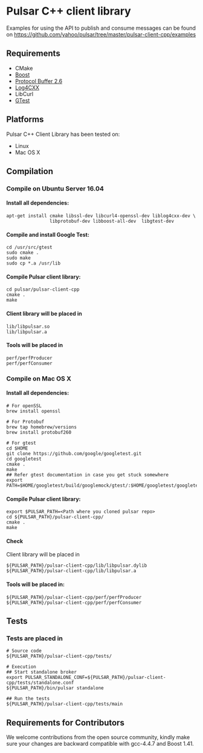 
# Pulsar C++ client library

Examples for using the API to publish and consume messages can be found on
https://github.com/yahoo/pulsar/tree/master/pulsar-client-cpp/examples

## Requirements

 * CMake
 * [Boost](http://www.boost.org/)
 * [Protocol Buffer 2.6](https://developers.google.com/protocol-buffers/)
 * [Log4CXX](https://logging.apache.org/log4cxx)
 * LibCurl
 * [GTest](https://github.com/google/googletest)

## Platforms

Pulsar C++ Client Library has been tested on:

* Linux
* Mac OS X

## Compilation
### Compile on Ubuntu Server 16.04

#### Install all dependencies:

```shell
apt-get install cmake libssl-dev libcurl4-openssl-dev liblog4cxx-dev \
                libprotobuf-dev libboost-all-dev  libgtest-dev
```

#### Compile and install Google Test:

```shell
cd /usr/src/gtest
sudo cmake .
sudo make
sudo cp *.a /usr/lib
```


#### Compile Pulsar client library:

```shell
cd pulsar/pulsar-client-cpp
cmake .
make
```

#### Client library will be placed in
```
lib/libpulsar.so
lib/libpulsar.a
```

#### Tools will be placed in

```
perf/perfProducer
perf/perfConsumer
```

### Compile on Mac OS X

#### Install all dependencies:
```shell
# For openSSL
brew install openssl

# For Protobuf
brew tap homebrew/versions
brew install protobuf260

# For gtest
cd $HOME
git clone https://github.com/google/googletest.git
cd googletest
cmake .
make 
## Refer gtest documentation in case you get stuck somewhere
export PATH=$HOME/googletest/build/googlemock/gtest/:$HOME/googletest/googletest/include/:$PATH
```

#### Compile Pulsar client library:
```shell
export $PULSAR_PATH=<Path where you cloned pulsar repo>
cd ${PULSAR_PATH}/pulsar-client-cpp/
cmake .
make
```

#### Check
Client library will be placed in
```
${PULSAR_PATH}/pulsar-client-cpp/lib/libpulsar.dylib
${PULSAR_PATH}/pulsar-client-cpp/lib/libpulsar.a
```

#### Tools will be placed in:

```
${PULSAR_PATH}/pulsar-client-cpp/perf/perfProducer
${PULSAR_PATH}/pulsar-client-cpp/perf/perfConsumer
```

## Tests
### Tests are placed in 
```
# Source code
${PULSAR_PATH}/pulsar-client-cpp/tests/

# Execution
## Start standalone broker
export PULSAR_STANDALONE_CONF=${PULSAR_PATH}/pulsar-client-cpp/tests/standalone.conf
${PULSAR_PATH}/bin/pulsar standalone

## Run the tests
${PULSAR_PATH}/pulsar-client-cpp/tests/main
```

## Requirements for Contributors
We welcome contributions from the open source community, kindly make sure your changes are backward compatible with gcc-4.4.7 and Boost 1.41.
